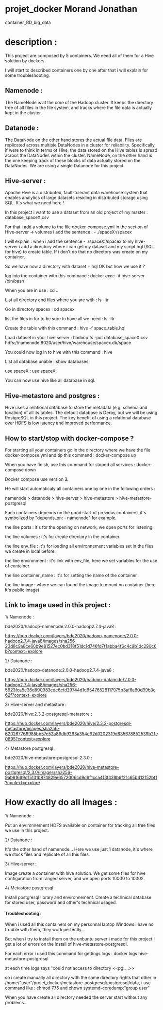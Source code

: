 # projet_docker Morand Jonathan
container_BD_big_data

# description :

This project are composed by 5 containers. We need all of them for a Hive solution by dockers.

I will start to described containers one by one after that i will explain for some troubleshooting.

## Namenode :

The NameNode is at the core of the Hadoop cluster. It keeps the directory tree of all files in the file system, and tracks where the file data is actually kept in the cluster.

## Datanode :

The DataNode on the other hand stores the actual file data. Files are replicated across multiple DataNodes in a cluster for reliability.
Specifically, if were to think in terms of Hive, the data stored on the Hive tables is spread across the DataNodes within the cluster. NameNode, on the other hand is the one keeping track of these blocks of data actually stored on the DataNodes. We are using a single Datanode for this project.

## Hive-server :

Apache Hive is a distributed, fault-tolerant data warehouse system that enables analytics of large datasets residing in distributed storage using SQL. It's what we need here !

In this project i want to use a dataset from an old project of my master : database_spaceX.csv

For that i add a volume to the file docker-compose.yml in the section of Hive-server -> volumes i add the sentence : - ./spaceX:/spacex

I will explain : when i add the sentence - ./spaceX:/spacex to my hive-server i add a directory where i can get my dataset and my script hql (SQL for hive) to create table. If i don't do that no directory was create on my container.

So we have now a directory with dataset + hql OK but how we use it ?

log into the container with this command : docker exec -it hive-server /bin/bash

When you are in use : cd ..

List all directory and files where you are with : ls -ltr

Go in directory spacex : cd spacex

list the files in for to be sure to have all we need : ls -ltr

Create the table with this command : hive -f space_table.hql

Load dataset in your hive server : hadoop fs -put database_spaceX.csv hdfs://namenode:8020/user/hive/warehouse/spacex.db/space

You could now log in to hive with this command : hive

List all database unable : show databases;

use spaceX : use spaceX;

You can now use hive like all database in sql.

## Hive-metastore and postgres :

Hive uses a relational database to store the metadata (e.g. schema and location) of all its tables. The default database is Derby, but we will be using PostgreSQL in this project.
The key benefit of using a relational database over HDFS is low latency and improved performance.

## How to start/stop with docker-compose ?

For starting all your containers go in the directory where we have the file docker-compose.yml and tip this command : docker-compose up

When you have finish, use this command for stoped all services : docker-compose down

Docker compose use version 3.

He will start automaticaly all containers one by one in the following orders :

namenode > datanode > hive-server > hive-metastore > hive-metastore-postgresql

Each containers depends on the good start of previous containers, it's symbolized by "depends_on: - namenode" for example.

the line ports : it's for the opening on network, we open ports for listening.

the line volumes : it's for create directory in the container.

the line env_file : it's for loading all environnement variables set in the files we create in local before.

the line environment : it's link with env_file, here we set variables for the use of container.

the line container_name : it's for setting the name of the container

the line image : where we can found the image to mount on container (here it's public image)

## Link to image used in this project :

1/ Namenode :

bde2020/hadoop-namenode:2.0.0-hadoop2.7.4-java8 : 

https://hub.docker.com/layers/bde2020/hadoop-namenode/2.0.0-hadoop2.7.4-java8/images/sha256-23d8c9a8ce60b9e81527ec0bd318f51dc1d746fd7f1abba4f6c4c9b1dc290c6b?context=explore

2/ Datanode :

bde2020/hadoop-datanode:2.0.0-hadoop2.7.4-java8 :

https://hub.docker.com/layers/bde2020/hadoop-datanode/2.0.0-hadoop2.7.4-java8/images/sha256-5623fca5e36d890983cdc6cfd29744d1d65476528117975b3af6a80d99b3c62f?context=explore

3/ Hive-server and metastore :

bde2020/hive:2.3.2-postgresql-metastore :

https://hub.docker.com/layers/bde2020/hive/2.3.2-postgresql-metastore/images/sha256-620267768985bb57e52a86db9263a354e92d0202319d835678852539b21e0895?context=explore

4/ Metastore postgresql :

bde2020/hive-metastore-postgresql:2.3.0 :

https://hub.docker.com/layers/bde2020/hive-metastore-postgresql/2.3.0/images/sha256-9ab91699d15131b874829e6572006cd9d9f1cca413f438b6f21c65b412152bf1?context=explore

# How exactly do all images :

1/ Namenode :

Put an environnement HDFS available on container for tracking all tree files we use in this project.

2/ Datanode :

It's the other hand of namenode... Here we use just 1 datanode, it's where we stock files and replicate of all this files.

3/ Hive-server :

Image create a container with hive solution. We get some files for hive configuration from ranged server, and we open ports 10000 to 10002.

4/ Metastore postgresql :

Install postgresql library and environnement. Create a technical database for stored user, password and other's technical usaged.

#### Troubleshooting :

When i used all this containers on my personnal laptop Windows i have no trouble with them, they work perfectly...

But when i try to install them on the unbuntu server i made for this project i get a lot of errors on the install of hive-metastore-postgresql.

For each error i used this command for gettings logs : docker logs hive-metastore-postgresql

at each time logs says "could not access to directory <<pg_...>>

so i create manually all directory with the same directory rights that other in /home/"user"/projet_docker/metastore-postgresql/postgresql/data, i use command like : chmod 775 <directory> and chown systemd-coredump:"group user" <directory>

When you have create all directory needed the server start without any problems...
